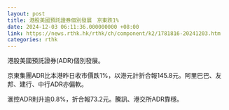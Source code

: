 ```yaml
---
layout: post
title: 港股美國預託證券個別發展　京東跌1%
date: 2024-12-03 06:11:36.000000000 +08:00
link: https://news.rthk.hk/rthk/ch/component/k2/1781816-20241203.htm
categories: rthk
---
```


港股美國預託證券(ADR)個別發展。

京東集團ADR比本港昨日收市價跌1%，以港元計折合報145.8元。阿里巴巴、友邦、建行、中行ADR亦偏軟。

滙控ADR則升逾0.8%，折合報73.2元。騰訊、港交所ADR靠穩。
